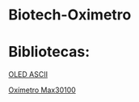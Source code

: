 # Biotech-Oximetro

# Bibliotecas:
[OLED ASCII](https://github.com/greiman/SSD1306Ascii)

[Oxímetro Max30100](https://www.arduino.cc/reference/en/libraries/max30100/)

